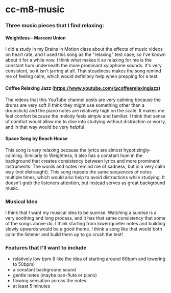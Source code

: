 # cc-m8-music

### Three music pieces that I find relaxing:

#### Weightless - Marconi Union
I did a study in my Brains in Motion class about the effects of music videos
on heart rate, and I used this song as the "relaxing" test case, so I've known
about it for a while now. I think what makes it so relaxing for me is the 
constant hum underneath the more prominant xylophone sounds. It's very 
consistent, so it isn't jarring at all. That steadiness makes the song remind 
me of feeling calm, which would definitely help when prepping for a test.

#### Coffee Relaxing Jazz (https://www.youtube.com/@coffeerelaxingjazz)
The videos that this YouTube channel posts are very calming because the drums
are very soft (I think they might use something other than a drumstick) and the
piano notes are relatively high on the scale. It makes me feel comfort because
the melody feels simple and familiar. I think that sense of comfort would allow
me to dive into studying without distraction or worry, and in that way would
be very helpful.

#### Space Song by Beach House
This song is very relaxing because the lyrics are almost hypotizingly-calming. 
Similarly to Weightless, it also has a constant hum in the background that 
creates consistency between lyrics and more prominent instruments. The words 
and notes remind me of sadness, but in a very calm way (not distraught). This 
song repeats the same sequences of notes multiple times, which would also help
to avoid distractions while studying. It doesn't grab the listeners attention,
but instead serves as great background music.

### Musical Idea
I think that I want my musical idea to be sunrise. Watching a sunrise is a very
soothing and long process, and it has that same consistency that some of the 
songs above do. I think starting from lower/quieter notes and building slowly
upwards would be a good theme. I think a song like that would both calm the 
listener and build them up to go crush the test!

### Features that I'll want to include
- relatively low bpm (I like the idea of starting around 60bpm and lowering to
50bpm)
- a constant background sound
- gentle notes (maybe pan-flute or piano)
- flowing sensation across the notes
- at least 5 minutes